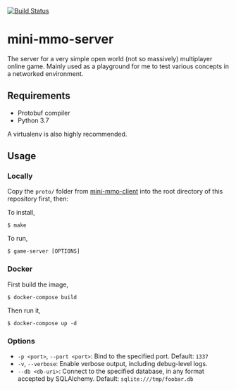 [![Build Status](https://travis-ci.org/jenningsm42/mini-mmo-server.svg?branch=master)](https://travis-ci.org/jenningsm42/mini-mmo-server)
# mini-mmo-server
The server for a very simple open world (not so massively) multiplayer online game. Mainly used as a playground for me to test various concepts in a networked environment.

## Requirements
* Protobuf compiler
* Python 3.7

A virtualenv is also highly recommended.

## Usage

### Locally
Copy the `proto/` folder from [mini-mmo-client](https://github.com/jenningsm42/mini-mmo-client) into the root directory of this repository first, then:

To install,

```
$ make
```

To run,

```
$ game-server [OPTIONS]
```

### Docker
First build the image,

```
$ docker-compose build
```

Then run it,

```
$ docker-compose up -d
```

### Options
* `-p <port>`, `--port <port>`: Bind to the specified port. Default: `1337`
* `-v`, `--verbose`: Enable verbose output, including debug-level logs.
* `--db <db-uri>`: Connect to the specified database, in any format accepted by SQLAlchemy. Default: `sqlite:///tmp/foobar.db`
